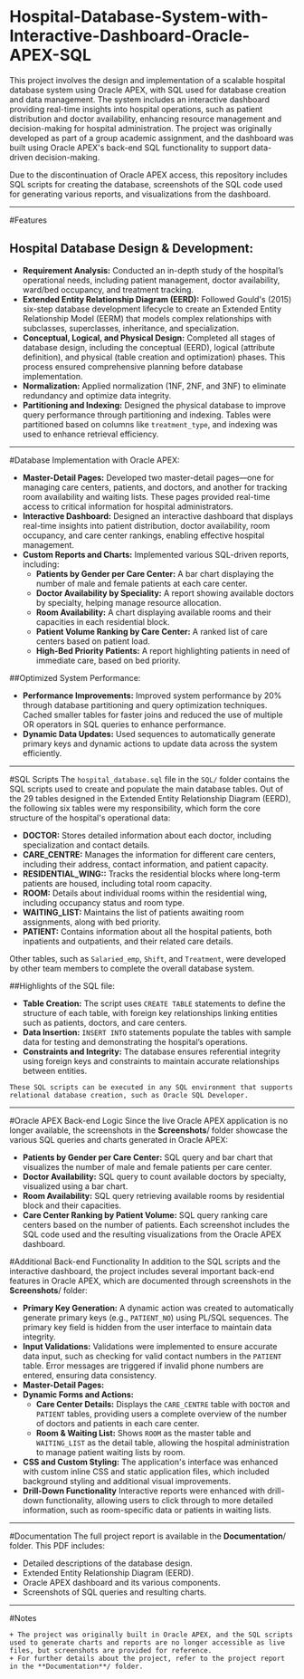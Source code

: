 # Hospital-Database-System-with-Interactive-Dashboard-Oracle-APEX-SQL
This project involves the design and implementation of a scalable hospital database system using Oracle APEX, with SQL used for database creation and data management. The system includes an interactive dashboard providing real-time insights into hospital operations, such as patient distribution and doctor availability, enhancing resource management and decision-making for hospital administration. The project was originally developed as part of a group academic assignment, and the dashboard was built using Oracle APEX's back-end SQL functionality to support data-driven decision-making.

Due to the discontinuation of Oracle APEX access, this repository includes SQL scripts for creating the database, screenshots of the SQL code used for generating various reports, and visualizations from the dashboard.
***
#Features
## Hospital Database Design & Development:
+ **Requirement Analysis:** Conducted an in-depth study of the hospital’s operational needs, including patient management, doctor availability, ward/bed occupancy, and treatment tracking.
+ **Extended Entity Relationship Diagram (EERD):** Followed Gould's (2015) six-step database development lifecycle to create an Extended Entity Relationship Model (EERM) that models complex relationships with subclasses, superclasses, inheritance, and specialization.
+ **Conceptual, Logical, and Physical Design:** Completed all stages of database design, including the conceptual (EERD), logical (attribute definition), and physical (table creation and optimization) phases. This process ensured comprehensive planning before database implementation.
+ **Normalization:** Applied normalization (1NF, 2NF, and 3NF) to eliminate redundancy and optimize data integrity.
+ **Partitioning and Indexing:** Designed the physical database to improve query performance through partitioning and indexing. Tables were partitioned based on columns like `treatment_type`, and indexing was used to enhance retrieval efficiency.

***
#Database Implementation with Oracle APEX:
+ **Master-Detail Pages:** Developed two master-detail pages—one for managing care centers, patients, and doctors, and another for tracking room availability and waiting lists. These pages provided real-time access to critical information for hospital administrators.
+ **Interactive Dashboard:** Designed an interactive dashboard that displays real-time insights into patient distribution, doctor availability, room occupancy, and care center rankings, enabling effective hospital management.
+ **Custom Reports and Charts:** Implemented various SQL-driven reports, including:
    + **Patients by Gender per Care Center:** A bar chart displaying the number of male and female patients at each care center.
    + **Doctor Availability by Speciality:** A report showing available doctors by specialty, helping manage resource allocation.
    + **Room Availability:** A chart displaying available rooms and their capacities in each residential block.
    + **Patient Volume Ranking by Care Center:** A ranked list of care centers based on patient load.
    + **High-Bed Priority Patients:** A report highlighting patients in need of immediate care, based on bed priority.

##Optimized System Performance: 
+ **Performance Improvements:** Improved system performance by 20% through database partitioning and query optimization techniques. Cached smaller tables for faster joins and reduced the use of multiple OR operators in SQL queries to enhance performance.
+ **Dynamic Data Updates:** Used sequences to automatically generate primary keys and dynamic actions to update data across the system efficiently.

***
#SQL Scripts
The `hospital_database.sql` file in the `SQL/` folder contains the SQL scripts used to create and populate the main database tables. Out of the 29 tables designed in the Extended Entity Relationship Diagram (EERD), the following six tables were my responsibility, which form the core structure of the hospital's operational data:
+ **DOCTOR:** Stores detailed information about each doctor, including specialization and contact details.
+ **CARE_CENTRE:** Manages the information for different care centers, including their address, contact information, and patient capacity.
+ **RESIDENTIAL_WING::** Tracks the residential blocks where long-term patients are housed, including total room capacity.
+ **ROOM:** Details about individual rooms within the residential wing, including occupancy status and room type.
+ **WAITING_LIST:** Maintains the list of patients awaiting room assignments, along with bed priority.
+ **PATIENT:** Contains information about all the hospital patients, both inpatients and outpatients, and their related care details.

Other tables, such as `Salaried_emp`, `Shift`, and `Treatment`, were developed by other team members to complete the overall database system.

##Highlights of the SQL file: 
+ **Table Creation:** The script uses `CREATE TABLE` statements to define the structure of each table, with foreign key relationships linking entities such as patients, doctors, and care centers.
+ **Data Insertion:** `INSERT INTO` statements populate the tables with sample data for testing and demonstrating the hospital’s operations.
+ **Constraints and Integrity:** The database ensures referential integrity using foreign keys and constraints to maintain accurate relationships between entities.

```
These SQL scripts can be executed in any SQL environment that supports relational database creation, such as Oracle SQL Developer.
```
***
#Oracle APEX Back-end Logic
Since the live Oracle APEX application is no longer available, the screenshots in the **Screenshots**/ folder showcase the various SQL queries and charts generated in Oracle APEX:
+ **Patients by Gender per Care Center:** SQL query and bar chart that visualizes the number of male and female patients per care center.
+ **Doctor Availability:** SQL query to count available doctors by specialty, visualized using a bar chart.
+ **Room Availability:** SQL query retrieving available rooms by residential block and their capacities.
+ **Care Center Ranking by Patient Volume:** SQL query ranking care centers based on the number of patients.
Each screenshot includes the SQL code used and the resulting visualizations from the Oracle APEX dashboard.

#Additional Back-end Functionality
In addition to the SQL scripts and the interactive dashboard, the project includes several important back-end features in Oracle APEX, which are documented through screenshots in the **Screenshots**/ folder:
+ **Primary Key Generation:** A dynamic action was created to automatically generate primary keys (e.g., `PATIENT_NO`) using PL/SQL sequences. The primary key field is hidden from the user interface to maintain data integrity.
+ **Input Validations:** Validations were implemented to ensure accurate data input, such as checking for valid contact numbers in the `PATIENT` table. Error messages are triggered if invalid phone numbers are entered, ensuring data consistency.
+ **Master-Detail Pages:**
+ **Dynamic Forms and Actions:**
    + **Care Center Details:** Displays the `CARE_CENTRE` table with `DOCTOR` and `PATIENT` tables, providing users a complete overview of the number of doctors and patients in each care center.
    +  **Room & Waiting List:** Shows `ROOM` as the master table and `WAITING_LIST` as the detail table, allowing the hospital administration to manage patient waiting lists by room.
+ **CSS and Custom Styling:** The application's interface was enhanced with custom inline CSS and static application files, which included background styling and additional visual improvements.
+ **Drill-Down Functionality** Interactive reports were enhanced with drill-down functionality, allowing users to click through to more detailed information, such as room-specific data or patients in waiting lists.

***

#Documentation
The full project report is available in the **Documentation**/ folder. This PDF includes:

+ Detailed descriptions of the database design.
+ Extended Entity Relationship Diagram (EERD).
+ Oracle APEX dashboard and its various components.
+ Screenshots of SQL queries and resulting charts.

***

#Notes
```
+ The project was originally built in Oracle APEX, and the SQL scripts used to generate charts and reports are no longer accessible as live files, but screenshots are provided for reference.
+ For further details about the project, refer to the project report in the **Documentation**/ folder.
```
